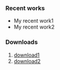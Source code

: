 ### Recent works

* My recent work1
* My recent work2

### Downloads

1. [download1](#)
1. [download2](#)
